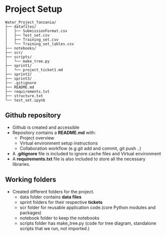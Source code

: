 # **Project Setup**

```text
Water_Project_Tanzania/
├── datafiles/
│   ├── SubmissionFormat.csv
│   ├── Test_set.csv
│   ├── Training_set.csv
│   └── Training_set_lables.csv
├── notebooks/
├── scr/
├── scripts/
│   └── make_tree.py
├── sprint1/
│   └── project_ticket1.md
├── sprint2/
├── sprint3/
├── .gitignore
├── README.md
├── requirements.txt
├── structure.txt
└── test_set.ipynb
```


## **Github repository**

  - Github is created and accessible
  - Repository contains a **README.md** with:
     - Project overview 
     - Virtual environment setup instructions
     - Collaboration workflow (e.g git add and commit, git push ..)
  - A **.gitignore** file is included to ignore cache files and Virtual environment
  - A **requirements.txt** file is also included to store all the necessary libraries.
  
## Working folders
  - Created different folders for the project.
    - data folder contains **data files**
    - sprint folders for their respective **tickets** 
    - scr folder for reusable application code.(core Python modules and packages)
    - notebook folder to keep the notebooks
    - scripts folder has make_tree.py (code for tree diagram, standalone scripts that we run, not imported.)
